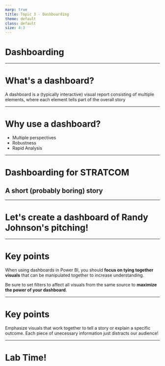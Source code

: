 ```yaml
---
marp: true
title: Topic 3 - Dashboarding
theme: default
class: default
size: 4:3
---
```


# Dashboarding

---

# What's a dashboard?

A dashboard is a (typically interactive) visual report consisting of multiple elements, where each element tells part of the overall story

---

# Why use a dashboard?

- Multiple perspectives
- Robustness
- Rapid Analysis

---

# Dashboarding for STRATCOM
## A short (probably boring) story

---

# Let's create a dashboard of Randy Johnson's pitching!

---

# Key points

When using dashboards in Power BI, you should **focus on tying together visuals** that can be manipulated together to increase understanding.

Be sure to set filters to affect all visuals from the same source to **maximize the power of your dashboard**.

---

# Key points

Emphasize visuals that work together to tell a story or explain a specific outcome. Each piece of unecessary information just distracts our audience!

---

# Lab Time!